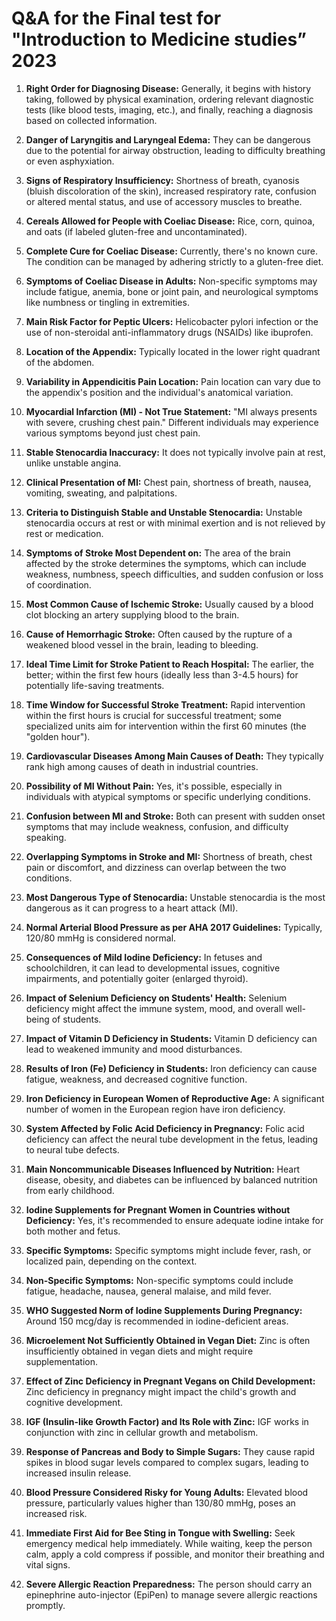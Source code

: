 # Q&A for the Final test for "Introduction to Medicine studies” 2023 

1. **Right Order for Diagnosing Disease:** Generally, it begins with history taking, followed by physical examination, ordering relevant diagnostic tests (like blood tests, imaging, etc.), and finally, reaching a diagnosis based on collected information.

2. **Danger of Laryngitis and Laryngeal Edema:** They can be dangerous due to the potential for airway obstruction, leading to difficulty breathing or even asphyxiation.

3. **Signs of Respiratory Insufficiency:** Shortness of breath, cyanosis (bluish discoloration of the skin), increased respiratory rate, confusion or altered mental status, and use of accessory muscles to breathe.

4. **Cereals Allowed for People with Coeliac Disease:** Rice, corn, quinoa, and oats (if labeled gluten-free and uncontaminated).

5. **Complete Cure for Coeliac Disease:** Currently, there's no known cure. The condition can be managed by adhering strictly to a gluten-free diet.

6. **Symptoms of Coeliac Disease in Adults:** Non-specific symptoms may include fatigue, anemia, bone or joint pain, and neurological symptoms like numbness or tingling in extremities.

7. **Main Risk Factor for Peptic Ulcers:** Helicobacter pylori infection or the use of non-steroidal anti-inflammatory drugs (NSAIDs) like ibuprofen.

8. **Location of the Appendix:** Typically located in the lower right quadrant of the abdomen.

9. **Variability in Appendicitis Pain Location:** Pain location can vary due to the appendix's position and the individual's anatomical variation.

10. **Myocardial Infarction (MI) - Not True Statement:** "MI always presents with severe, crushing chest pain." Different individuals may experience various symptoms beyond just chest pain.

11. **Stable Stenocardia Inaccuracy:** It does not typically involve pain at rest, unlike unstable angina.

12. **Clinical Presentation of MI:** Chest pain, shortness of breath, nausea, vomiting, sweating, and palpitations.

13. **Criteria to Distinguish Stable and Unstable Stenocardia:** Unstable stenocardia occurs at rest or with minimal exertion and is not relieved by rest or medication.

14. **Symptoms of Stroke Most Dependent on:** The area of the brain affected by the stroke determines the symptoms, which can include weakness, numbness, speech difficulties, and sudden confusion or loss of coordination.

15. **Most Common Cause of Ischemic Stroke:** Usually caused by a blood clot blocking an artery supplying blood to the brain.

16. **Cause of Hemorrhagic Stroke:** Often caused by the rupture of a weakened blood vessel in the brain, leading to bleeding.

17. **Ideal Time Limit for Stroke Patient to Reach Hospital:** The earlier, the better; within the first few hours (ideally less than 3-4.5 hours) for potentially life-saving treatments.

18. **Time Window for Successful Stroke Treatment:** Rapid intervention within the first hours is crucial for successful treatment; some specialized units aim for intervention within the first 60 minutes (the "golden hour").

19. **Cardiovascular Diseases Among Main Causes of Death:** They typically rank high among causes of death in industrial countries.

20. **Possibility of MI Without Pain:** Yes, it's possible, especially in individuals with atypical symptoms or specific underlying conditions.

21. **Confusion between MI and Stroke:** Both can present with sudden onset symptoms that may include weakness, confusion, and difficulty speaking.

22. **Overlapping Symptoms in Stroke and MI:** Shortness of breath, chest pain or discomfort, and dizziness can overlap between the two conditions.

23. **Most Dangerous Type of Stenocardia:** Unstable stenocardia is the most dangerous as it can progress to a heart attack (MI).

24. **Normal Arterial Blood Pressure as per AHA 2017 Guidelines:** Typically, 120/80 mmHg is considered normal.

25. **Consequences of Mild Iodine Deficiency:** In fetuses and schoolchildren, it can lead to developmental issues, cognitive impairments, and potentially goiter (enlarged thyroid).

26. **Impact of Selenium Deficiency on Students' Health:** Selenium deficiency might affect the immune system, mood, and overall well-being of students.

27. **Impact of Vitamin D Deficiency in Students:** Vitamin D deficiency can lead to weakened immunity and mood disturbances.

28. **Results of Iron (Fe) Deficiency in Students:** Iron deficiency can cause fatigue, weakness, and decreased cognitive function.

29. **Iron Deficiency in European Women of Reproductive Age:** A significant number of women in the European region have iron deficiency.

30. **System Affected by Folic Acid Deficiency in Pregnancy:** Folic acid deficiency can affect the neural tube development in the fetus, leading to neural tube defects.

31. **Main Noncommunicable Diseases Influenced by Nutrition:** Heart disease, obesity, and diabetes can be influenced by balanced nutrition from early childhood.

32. **Iodine Supplements for Pregnant Women in Countries without Deficiency:** Yes, it's recommended to ensure adequate iodine intake for both mother and fetus.

33. **Specific Symptoms:** Specific symptoms might include fever, rash, or localized pain, depending on the context.

34. **Non-Specific Symptoms:** Non-specific symptoms could include fatigue, headache, nausea, general malaise, and mild fever.

35. **WHO Suggested Norm of Iodine Supplements During Pregnancy:** Around 150 mcg/day is recommended in iodine-deficient areas.

36. **Microelement Not Sufficiently Obtained in Vegan Diet:** Zinc is often insufficiently obtained in vegan diets and might require supplementation.

37. **Effect of Zinc Deficiency in Pregnant Vegans on Child Development:** Zinc deficiency in pregnancy might impact the child's growth and cognitive development.

38. **IGF (Insulin-like Growth Factor) and Its Role with Zinc:** IGF works in conjunction with zinc in cellular growth and metabolism.

39. **Response of Pancreas and Body to Simple Sugars:** They cause rapid spikes in blood sugar levels compared to complex sugars, leading to increased insulin release.

40. **Blood Pressure Considered Risky for Young Adults:** Elevated blood pressure, particularly values higher than 130/80 mmHg, poses an increased risk.

41. **Immediate First Aid for Bee Sting in Tongue with Swelling:** Seek emergency medical help immediately. While waiting, keep the person calm, apply a cold compress if possible, and monitor their breathing and vital signs.

42. **Severe Allergic Reaction Preparedness:** The person should carry an epinephrine auto-injector (EpiPen) to manage severe allergic reactions promptly.

